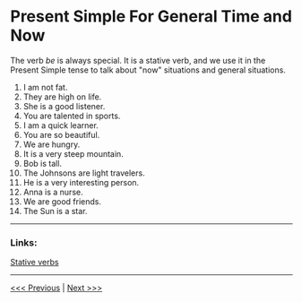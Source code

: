 # Present Simple For General Time and Now

The verb _be_ is always special. It is a stative verb, and we use it in the Present Simple tense to talk about "now" situations and general situations.

1. I am not fat.
1. They are high on life.
1. She is a good listener.
1. You are talented in sports.
1. I am a quick learner.
1. You are so beautiful.
1. We are hungry.
1. It is a very steep mountain.
1. Bob is tall.
1. The Johnsons are light travelers.
1. He is a very interesting person.
1. Anna is a nurse.
1. We are good friends.
1. The Sun is a star.

---

### Links:

[Stative verbs](https://learnenglish.britishcouncil.org/grammar/b1-b2-grammar/stative-verbs)

---

[<<< Previous](./PresentSImpleForNowSentenceExamples.md) | [Next >>>](./PastSimple.md)
